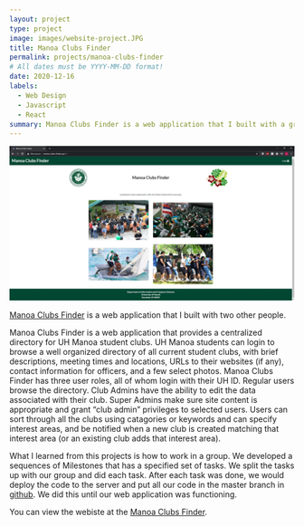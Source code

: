 ```yaml
---
layout: project
type: project
image: images/website-project.JPG
title: Manoa Clubs Finder
permalink: projects/manoa-clubs-finder
# All dates must be YYYY-MM-DD format!
date: 2020-12-16
labels:
  - Web Design
  - Javascript
  - React
summary: Manoa Clubs Finder is a web application that I built with a group.
---
```


<img class="ui medium right floated rounded image" src="../images/website-project.JPG">

[Manoa Clubs Finder](https://manoa-clubs-finder.github.io/) is a web application that I built with two other people.

Manoa Clubs Finder is a web application that provides a centralized directory for UH Manoa student clubs. UH Manoa students can login to browse a well organized directory of all current student clubs, with brief descriptions, meeting times and locations, URLs to their websites (if any), contact information for officers, and a few select photos. Manoa Clubs Finder has three user roles, all of whom login with their UH ID. Regular users browse the directory. Club Admins have the ability to edit the data associated with their club. Super Admins make sure site content is appropriate and grant “club admin” privileges to selected users. Users can sort through all the clubs using catagories or keywords and can specify interest areas, and be notified when a new club is created matching that interest area (or an existing club adds that interest area).

What I learned from this projects is how to work in a group. We developed a sequences of Milestones that has a specified set of tasks. We split the tasks up with our group and did each task. After each task was done, we would deploy the code to the server and put all our code in the master branch in [github](https://github.com/manoa-clubs-finder/manoa-clubs-finder). We did this until our web application was functioning.

You can view the webiste at the [Manoa Clubs Finder](http://manoa-clubs-finder.xyz/#/). 



